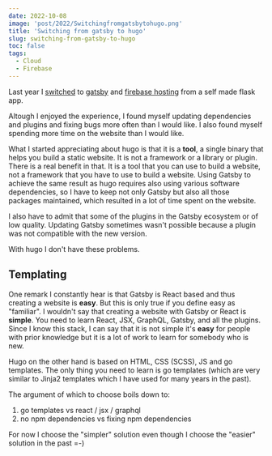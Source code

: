 ```yaml
---
date: 2022-10-08
image: 'post/2022/Switchingfromgatsbytohugo.png'
title: 'Switching from gatsby to hugo'
slug: switching-from-gatsby-to-hugo
toc: false
tags:
  - Cloud
  - Firebase
---
```


Last year I [switched](https://donchev.is/post/switching-from-flask-to-gatsby/) to [gatsby](https://www.gatsbyjs.com/) and [firebase hosting](https://firebase.google.com/docs/hosting) from a self made flask app.

Altough I enjoyed the experience, I found myself updating dependencies and plugins and fixing bugs more often than I would like. I also found myself spending more time on the website than I would like.

What I started appreciating about hugo is that it is a **tool**, a single binary that helps you build a static website. It is not a framework or a library or plugin. There is a real benefit in that. It is a tool that you can use to build a website, not a framework that you have to use to build a website. Using Gatsby to achieve the same result as hugo requires also using various software dependencies, so I have to keep not only Gatsby but also all those packages maintained, which resulted in a lot of time spent on the website.

I also have to admit that some of the plugins in the Gatsby ecosystem or of low quality. Updating Gatsby sometimes wasn't possible because a plugin was not compatible with the new version.

With hugo I don't have these problems.

## Templating

One remark I constantly hear is that Gatsby is React based and thus creating a website is **easy**. But this is only true if you define easy as "familiar". I wouldn't say that creating a website with Gatsby or React is **simple**. You need to learn React, JSX, GraphQL, Gatsby, and all the plugins. Since I know this stack, I can say that it is not simple it's **easy** for people with prior knowledge but it is a lot of work to learn for somebody who is new.

Hugo on the other hand is based on HTML, CSS (SCSS), JS and go templates. The only thing you need to learn is go templates (which are very similar to Jinja2 templates which I have used for many years in the past). 

The argument of which to choose boils down to:

1. go templates vs react / jsx / graphql
2. no npm dependencies vs fixing npm dependencies 


For now I choose the "simpler" solution even though I choose the "easier" solution in the past =-)
